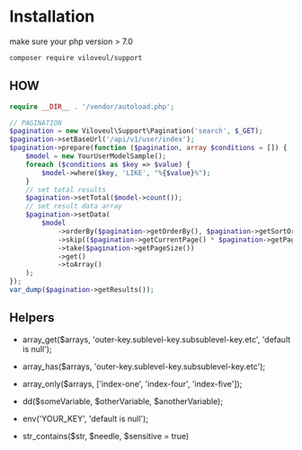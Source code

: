 
# Installation

make sure your php version > 7.0

```bash
composer require viloveul/support
```

## HOW

```php
require __DIR__ . '/vendor/autoload.php';

// PAGINATION
$pagination = new Viloveul\Support\Pagination('search', $_GET);
$pagination->setBaseUrl('/api/v1/user/index');
$pagination->prepare(function ($pagination, array $conditions = []) {
    $model = new YourUserModelSample();
    foreach ($conditions as $key => $value) {
        $model->where($key, 'LIKE', "%{$value}%");
    }
    // set total results
    $pagination->setTotal($model->count());
    // set result data array
    $pagination->setData(
        $model
            ->orderBy($pagination->getOrderBy(), $pagination->getSortOrder())
            ->skip(($pagination->getCurrentPage() * $pagination->getPageSize()) - $pagination->getPageSize())
            ->take($pagination->getPageSize())
            ->get()
            ->toArray()
    );
});
var_dump($pagination->getResults());
```

## Helpers
- array_get($arrays, 'outer-key.sublevel-key.subsublevel-key.etc', 'default is null');
- array_has($arrays, 'outer-key.sublevel-key.subsublevel-key.etc');
- array_only($arrays, ['index-one', 'index-four', 'index-five']);

- dd($someVariable, $otherVariable, $anotherVariable);
- env('YOUR_KEY', 'default is null');
- str_contains($str, $needle, $sensitive = true)